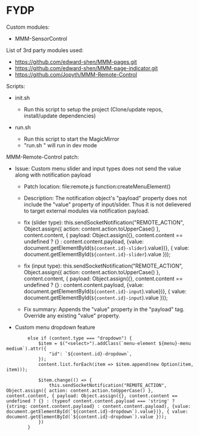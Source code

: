 # FYDP

Custom modules:
- MMM-SensorControl

List of 3rd party modules used:
- https://github.com/edward-shen/MMM-pages.git
- https://github.com/edward-shen/MMM-page-indicator.git
- https://github.com/Jopyth/MMM-Remote-Control


Scripts:
- init.sh
  - Run this script to setup the project (Clone/update repos, install/update dependencies)

- run.sh
  - Run this script to start the MagicMirror
  - "run.sh <dev>" will run in dev mode

MMM-Remote-Control patch:
- Issue: Custom menu slider and input types does not send the value along with notification payload
  - Patch location: file:remote.js function:createMenuElement()
  - Description: The notification object's "payload" property does not include the "value" property of input/slider. Thus it is not delievered to target external modules via notification payload.
  - fix (slider type): this.sendSocketNotification("REMOTE_ACTION", Object.assign({ action: content.action.toUpperCase() }, content.content, 
                    { payload: Object.assign({}, content.content == undefined ? {} : content.content.payload, {value: document.getElementById(`${content.id}-slider`).value})},
                    { value: document.getElementById(`${content.id}-slider`).value }));

  - fix (input type): this.sendSocketNotification("REMOTE_ACTION", Object.assign({ action: content.action.toUpperCase() }, content.content, 
                    { payload: Object.assign({}, content.content == undefined ? {} : content.content.payload, {value: document.getElementById(`${content.id}-input`).value})},
                    { value: document.getElementById(`${content.id}-input`).value }));
  - Fix summary: Appends the "value" property in the "payload" tag. Override any existing "value" property.

- Custom menu dropdown feature
```
        else if (content.type === "dropdown") {
            $item = $("<select>").addClass(`menu-element ${menu}-menu medium`).attr({
                "id": `${content.id}-dropdown`,
            });
            content.list.forEach(item => $item.append(new Option(item, item)));
            
            $item.change(() => {
                this.sendSocketNotification("REMOTE_ACTION", Object.assign({ action: content.action.toUpperCase() }, content.content, { payload: Object.assign({}, content.content == undefined ? {} : (typeof content.content.payload === 'string' ? {string: content.content.payload} : content.content.payload), {value: document.getElementById(`${content.id}-dropdown`).value})}, { value: document.getElementById(`${content.id}-dropdown`).value }));
            })
        }
```